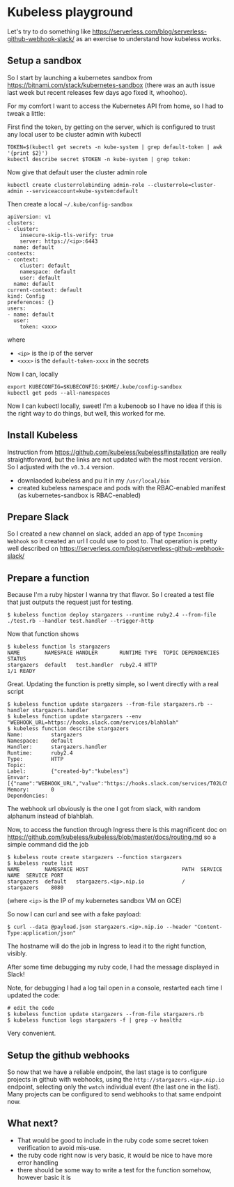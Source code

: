 Kubeless playground
========================

Let's try to do something like https://serverless.com/blog/serverless-github-webhook-slack/ as an exercise to understand how kubeless works.

Setup a sandbox
-------------------

So I start by launching a kubernetes sandbox from https://bitnami.com/stack/kubernetes-sandbox (there was an auth issue last week but recent releases few days ago fixed it, whoohoo).

For my comfort I want to access the Kubernetes API from home, so I had to tweak a little:


First find the token, by getting on the server, which is configured to trust any local user to be cluster admin with kubectl
```
TOKEN=$(kubectl get secrets -n kube-system | grep default-token | awk '{print $2}')
kubectl describe secret $TOKEN -n kube-system | grep token:
```
Now give that default user the cluster admin role
```
kubectl create clusterrolebinding admin-role --clusterrole=cluster-admin --serviceaccount=kube-system:default
```

Then create a local `~/.kube/config-sandbox`
```
apiVersion: v1
clusters:
- cluster:
    insecure-skip-tls-verify: true
    server: https://<ip>:6443
  name: default
contexts:
- context:
    cluster: default
    namespace: default
    user: default
  name: default
current-context: default
kind: Config
preferences: {}
users:
- name: default
  user:
    token: <xxx>
```
where
- `<ip>` is the ip of the server
- `<xxx>` is the `default-token-xxxx` in the secrets

Now I can, locally
```
export KUBECONFIG=$KUBECONFIG:$HOME/.kube/config-sandbox
kubectl get pods --all-namespaces
```

Now I can kubectl locally, sweet! I'm a kubenoob so I have no idea if this is the right way to do things, but well, this worked for me.


Install Kubeless
-------------------

Instruction from https://github.com/kubeless/kubeless#installation are really straightforward, but the links are not updated with the most recent version. So I adjusted with the `v0.3.4` version.

- downlaoded kubeless and pu it in my `/usr/local/bin`
- created kubeless namespace and pods with the RBAC-enabled manifest (as kubernetes-sandbox is RBAC-enabled)


Prepare Slack
--------------

So I created a new channel on slack, added an app of type `Incoming Webhook` so it created an url I could use to post to. That operation is pretty well described on https://serverless.com/blog/serverless-github-webhook-slack/


Prepare a function
-------------------

Because I'm a ruby hipster I wanna try that flavor. So I created a test file that just outputs the request just for testing.

    $ kubeless function deploy stargazers --runtime ruby2.4 --from-file ./test.rb --handler test.handler --trigger-http

Now that function shows

```
$ kubeless function ls stargazers
NAME        NAMESPACE HANDLER       RUNTIME TYPE  TOPIC DEPENDENCIES  STATUS   
stargazers  default   test.handler  ruby2.4 HTTP                      1/1 READY
```

Great. Updating the function is pretty simple, so I went directly with a real script
```
$ kubeless function update stargazers --from-file stargazers.rb --handler stargazers.handler
$ kubeless function update stargazers --env "WEBHOOK_URL=https://hooks.slack.com/services/blahblah"
$ kubeless function describe stargazers
Name:         stargazers                                                                      
Namespace:    default                                                                         
Handler:      stargazers.handler                                                       
Runtime:      ruby2.4                                                                         
Type:         HTTP                                                                            
Topic:                                                                                        
Label:        {"created-by":"kubeless"}                                                       
Envvar:       [{"name":"WEBHOOK_URL","value":"https://hooks.slack.com/services/T02LCNBF8/B8...
Memory:       0                                                                               
Dependencies:                                                                                 
```

The webhook url obviously is the one I got from slack, with random alphanum instead of blahblah.

Now, to access the function through Ingress there is this magnificent doc on https://github.com/kubeless/kubeless/blob/master/docs/routing.md so a simple command did the job
```
$ kubeless route create stargazers --function stargazers
$ kubeless route list
NAME        NAMESPACE HOST                              PATH  SERVICE NAME  SERVICE PORT
stargazers  default   stargazers.<ip>.nip.io            /     stargazers    8080
```

(where `<ip>` is the IP of my kubernetes sandbox VM on GCE)

So now I can curl and see with a fake payload:
```
$ curl --data @payload.json stargazers.<ip>.nip.io --header "Content-Type:application/json"
```

The hostname will do the job in Ingress to lead it to the right function, visibly.

After some time debugging my ruby code, I had the message displayed in Slack!

Note, for debugging I had a log tail open in a console, restarted each time I updated the code:
```
# edit the code
$ kubeless function update stargazers --from-file stargazers.rb
$ kubeless function logs stargazers -f | grep -v healthz
```

Very convenient.

Setup the github webhooks
------------------------------

So now that we have a reliable endpoint, the last stage is to configure projects in github with webhooks, using the `http://stargazers.<ip>.nip.io` endpoint, selecting only the `watch` individual event (the last one in the list). Many projects can be configured to send webhooks to that same endpoint now.

What next?
--------------

- That would be good to include in the ruby code some secret token verification to avoid mis-use.
- the ruby code right now is very basic, it would be nice to have more error handling
- there should be some way to write a test for the function somehow, however basic it is
